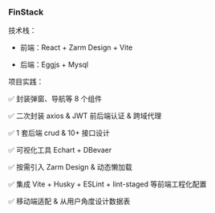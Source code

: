 ### FinStack

技术栈：

* 前端：React + Zarm Design + Vite

* 后端：Eggjs + Mysql

项目实践：

✅ 封装弹窗、导航等 8 个组件

✅ 二次封装 axios & JWT 前后端认证 & 跨域代理 

✅ 1 套后端 crud & 10+ 接口设计

✅ 可视化工具 Echart + DBevaer

✅ 按需引入 Zarm Design & 动态懒加载 

✅ 集成 Vite + Husky + ESLint + lint-staged 等前端工程化配置

✅ 移动端适配 & 从用户角度设计数据表


